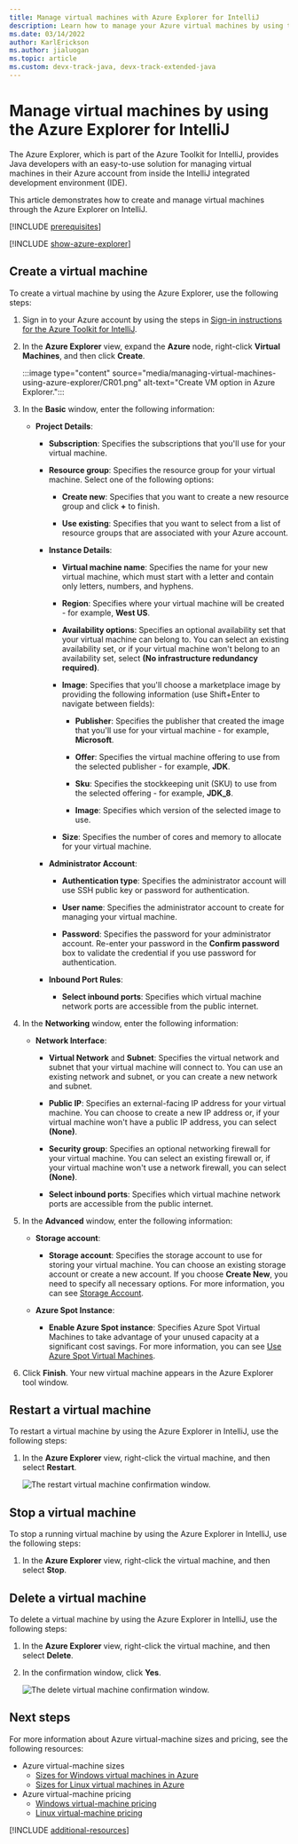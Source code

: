 ```yaml
---
title: Manage virtual machines with Azure Explorer for IntelliJ
description: Learn how to manage your Azure virtual machines by using the Azure Explorer for IntelliJ.
ms.date: 03/14/2022
author: KarlErickson
ms.author: jialuogan
ms.topic: article
ms.custom: devx-track-java, devx-track-extended-java
---
```


# Manage virtual machines by using the Azure Explorer for IntelliJ

The Azure Explorer, which is part of the Azure Toolkit for IntelliJ, provides Java developers with an easy-to-use solution for managing virtual machines in their Azure account from inside the IntelliJ integrated development environment (IDE).

This article demonstrates how to create and manage virtual machines through the Azure Explorer on IntelliJ.

[!INCLUDE [prerequisites](includes/prerequisites.md)]

[!INCLUDE [show-azure-explorer](includes/show-azure-explorer.md)]

## Create a virtual machine

To create a virtual machine by using the Azure Explorer, use the following steps:

1. Sign in to your Azure account by using the steps in [Sign-in instructions for the Azure Toolkit for IntelliJ].

1. In the **Azure Explorer** view, expand the **Azure** node, right-click **Virtual Machines**, and then click **Create**.

   :::image type="content" source="media/managing-virtual-machines-using-azure-explorer/CR01.png" alt-text="Create VM option in Azure Explorer.":::

1. In the **Basic** window, enter the following information:

   * **Project Details**:

      * **Subscription**: Specifies the subscriptions that you'll use for your virtual machine.

      * **Resource group**: Specifies the resource group for your virtual machine. Select one of the following options:

         * **Create new**: Specifies that you want to create a new resource group and click **+** to finish.

         * **Use existing**: Specifies that you want to select from a list of resource groups that are associated with your Azure account.

      * **Instance Details**:

         * **Virtual machine name**: Specifies the name for your new virtual machine, which must start with a letter and contain only letters, numbers, and hyphens.

         * **Region**: Specifies where your virtual machine will be created - for example, **West US**.

         * **Availability options**: Specifies an optional availability set that your virtual machine can belong to. You can select an existing availability set, or if your virtual machine won't belong to an availability set, select **(No infrastructure redundancy required)**.

         * **Image**: Specifies that you'll choose a marketplace image by providing the following information (use Shift+Enter to navigate between fields):

            * **Publisher**: Specifies the publisher that created the image that you'll use for your virtual machine - for example, **Microsoft**.

            * **Offer**: Specifies the virtual machine offering to use from the selected publisher - for example, **JDK**.

            * **Sku**: Specifies the stockkeeping unit (SKU) to use from the selected offering - for example, **JDK_8**.

            * **Image**: Specifies which version of the selected image to use.

         * **Size**: Specifies the number of cores and memory to allocate for your virtual machine.

      * **Administrator  Account**:

         * **Authentication type**: Specifies the administrator account will use SSH public key or password for authentication.

         * **User name**: Specifies the administrator account to create for managing your virtual machine.

         * **Password**: Specifies the password for your administrator account. Re-enter your password in the **Confirm password** box to validate the credential if you use password for authentication.

      * **Inbound Port Rules**:

         * **Select inbound ports**:  Specifies which virtual machine network ports are accessible from the public internet.

1. In the **Networking** window, enter the following information:

   * **Network Interface**:

      * **Virtual Network** and **Subnet**: Specifies the virtual network and subnet that your virtual machine will connect to. You can use an existing network and subnet, or you can create a new network and subnet.

      * **Public IP**: Specifies an external-facing IP address for your virtual machine. You can choose to create a new IP address or, if your virtual machine won't have a public IP address, you can select **(None)**.

      * **Security group**: Specifies an optional networking firewall for your virtual machine. You can select an existing firewall or, if your virtual machine won't use a network firewall, you can select **(None)**.

      * **Select inbound ports**: Specifies which virtual machine network ports are accessible from the public internet.

1. In the **Advanced** window, enter the following information:

   * **Storage account**:

      * **Storage account**: Specifies the storage account to use for storing your virtual machine. You can choose an existing storage account or create a new account. If you choose **Create New**, you need to specify all necessary options. For more information, you can see [Storage Account].

   * **Azure Spot Instance**:

      * **Enable Azure Spot instance**: Specifies Azure Spot Virtual Machines to take advantage of your unused capacity at a significant cost savings. For more information, you can see [Use Azure Spot Virtual Machines].

1. Click **Finish**. Your new virtual machine appears in the Azure Explorer tool window.

## Restart a virtual machine

To restart a virtual machine by using the Azure Explorer in IntelliJ, use the following steps:

1. In the **Azure Explorer** view, right-click the virtual machine, and then select **Restart**.

   ![The restart virtual machine confirmation window.][RE01]

## Stop a virtual machine

To stop a running virtual machine by using the Azure Explorer in IntelliJ, use the following steps:

1. In the **Azure Explorer** view, right-click the virtual machine, and then select **Stop**.

## Delete a virtual machine

To delete a virtual machine by using the Azure Explorer in IntelliJ, use the following steps:

1. In the **Azure Explorer** view, right-click the virtual machine, and then select **Delete**.

1. In the confirmation window, click **Yes**.

   ![The delete virtual machine confirmation window.][DE02]

## Next steps

For more information about Azure virtual-machine sizes and pricing, see the following resources:

* Azure virtual-machine sizes
  * [Sizes for Windows virtual machines in Azure]
  * [Sizes for Linux virtual machines in Azure]
* Azure virtual-machine pricing
  * [Windows virtual-machine pricing]
  * [Linux virtual-machine pricing]

[!INCLUDE [additional-resources](includes/additional-resources.md)]

<!-- URL List -->

[Sign-in instructions for the Azure Toolkit for IntelliJ]: ./sign-in-instructions.md
[Storage Account]: ./managing-storage-accounts-using-azure-explorer.md
[Use Azure Spot Virtual Machines]:/azure/virtual-machines/spot-vms
[Sizes for Windows virtual machines in Azure]: /azure/virtual-machines/sizes
[Sizes for Linux virtual machines in Azure]: /azure/virtual-machines/sizes
[Windows virtual-machine pricing]: https://azure.microsoft.com/pricing/details/virtual-machines/windows/
[Linux virtual-machine pricing]: https://azure.microsoft.com/pricing/details/virtual-machines/linux/

<!-- IMG List -->

[RE01]: media/managing-virtual-machines-using-azure-explorer/RE01.png
[RE02]: media/managing-virtual-machines-using-azure-explorer/RE02.png

[SH01]: media/managing-virtual-machines-using-azure-explorer/SH01.png

[DE01]: media/managing-virtual-machines-using-azure-explorer/DE01.png
[DE02]: media/managing-virtual-machines-using-azure-explorer/DE02.png

[CR01]: media/managing-virtual-machines-using-azure-explorer/CR01.png
[CR02]: media/managing-virtual-machines-using-azure-explorer/CR02.png
[CR03]: media/managing-virtual-machines-using-azure-explorer/CR03.png
[CR04]: media/managing-virtual-machines-using-azure-explorer/CR04.png
[CR05]: media/managing-virtual-machines-using-azure-explorer/CR05.png
[CR06]: media/managing-virtual-machines-using-azure-explorer/CR06.png
[CR07]: media/managing-virtual-machines-using-azure-explorer/CR07.png
[CR08]: media/managing-virtual-machines-using-azure-explorer/CR08.png

